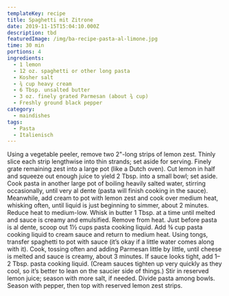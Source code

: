 ```yaml
---
templateKey: recipe
title: Spaghetti mit Zitrone
date: 2019-11-15T15:04:10.000Z
description: tbd
featuredImage: /img/ba-recipe-pasta-al-limone.jpg
time: 30 min
portions: 4
ingredients:
  - 1 lemon
  - 12 oz. spaghetti or other long pasta
  - Kosher salt
  - ¾ cup heavy cream
  - 6 Tbsp. unsalted butter
  - 3 oz. finely grated Parmesan (about ¾ cup)
  - Freshly ground black pepper
category:
  - maindishes
tags:
  - Pasta
  - Italienisch
---
```


Using a vegetable peeler, remove two 2"-long strips of lemon zest. Thinly slice each strip lengthwise into thin strands; set aside for serving. Finely grate remaining zest into a large pot (like a Dutch oven). Cut lemon in half and squeeze out enough juice to yield 2 Tbsp. into a small bowl; set aside. Cook pasta in another large pot of boiling heavily salted water, stirring occasionally, until very al dente (pasta will finish cooking in the sauce). Meanwhile, add cream to pot with lemon zest and cook over medium heat, whisking often, until liquid is just beginning to simmer, about 2 minutes. Reduce heat to medium-low. Whisk in butter 1 Tbsp. at a time until melted and sauce is creamy and emulsified. Remove from heat. Just before pasta is al dente, scoop out 1½ cups pasta cooking liquid. Add ¾ cup pasta cooking liquid to cream sauce and return to medium heat. Using tongs, transfer spaghetti to pot with sauce (it’s okay if a little water comes along with it). Cook, tossing often and adding Parmesan little by little, until cheese is melted and sauce is creamy, about 3 minutes. If sauce looks tight, add 1–2 Tbsp. pasta cooking liquid. (Cream sauces tighten up very quickly as they cool, so it’s better to lean on the saucier side of things.) Stir in reserved lemon juice; season with more salt, if needed. Divide pasta among bowls. Season with pepper, then top with reserved lemon zest strips.
